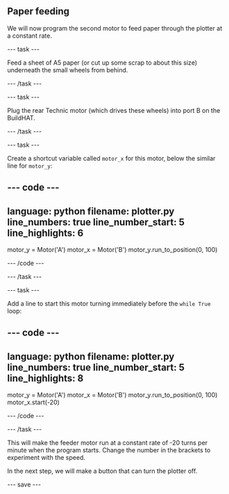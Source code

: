 ## Paper feeding

We will now program the second motor to feed paper through the plotter at a constant rate.

--- task ---

Feed a sheet of A5 paper (or cut up some scrap to about this size) underneath the small wheels from behind.

--- /task ---

--- task ---

Plug the rear Technic motor (which drives these wheels) into port B on the BuildHAT. 

--- /task ---

--- task ---

Create a shortcut variable called `motor_x` for this motor, below the similar line for `motor_y`:

--- code ---
---
language: python
filename: plotter.py
line_numbers: true
line_number_start: 5
line_highlights: 6
---
motor_y = Motor('A')
motor_x = Motor('B')
motor_y.run_to_position(0, 100)

--- /code ---

--- /task ---

--- task ---

Add a line to start this motor turning immediately before the `while True` loop:

--- code ---
---
language: python
filename: plotter.py
line_numbers: true
line_number_start: 5
line_highlights: 8
---
motor_y = Motor('A')
motor_x = Motor('B')
motor_y.run_to_position(0, 100)
motor_x.start(-20)

--- /code ---

--- /task ---

This will make the feeder motor run at a constant rate of -20 turns per minute when the program starts. Change the number in the brackets to experiment with the speed. 

In the next step, we will make a button that can turn the plotter off. 

--- save ---


